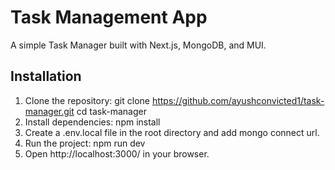 # Task Management App  

A simple Task Manager built with Next.js, MongoDB, and MUI.  

## Installation  

1. Clone the repository:
   git clone https://github.com/ayushconvicted1/task-manager.git
   cd task-manager
2.	Install dependencies: npm install
3.	Create a .env.local file in the root directory and add mongo connect url.	
4.	Run the project: npm run dev
5.	Open http://localhost:3000/ in your browser.
